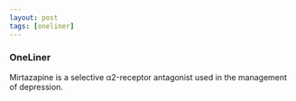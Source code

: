 ```yaml
---
layout: post
tags: [oneliner]
---
```



### OneLiner

Mirtazapine is a selective α2-receptor antagonist used in the management of depression.
